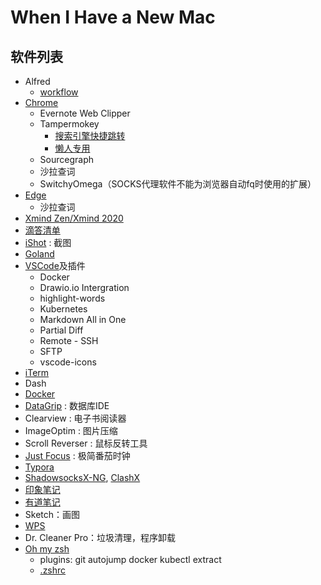 When I Have a New Mac
==============


## 软件列表

- Alfred
  - [workflow](./alfred-workflow)
- [Chrome](https://www.google.cn/chrome/)
  - Evernote Web Clipper
  - Tampermokey
    - [搜索引擎快捷跳转](https://greasyfork.org/zh-CN/scripts/27752-searchenginejump-%E6%90%9C%E7%B4%A2%E5%BC%95%E6%93%8E%E5%BF%AB%E6%8D%B7%E8%B7%B3%E8%BD%AC)
    - [懒人专用](https://greasyfork.org/zh-CN/scripts/370634-%E6%87%92%E4%BA%BA%E4%B8%93%E7%94%A8-%E5%85%A8%E7%BD%91vip%E8%A7%86%E9%A2%91%E5%85%8D%E8%B4%B9%E7%A0%B4%E8%A7%A3%E5%8E%BB%E5%B9%BF%E5%91%8A-%E5%85%A8%E7%BD%91%E9%9F%B3%E4%B9%90%E7%9B%B4%E6%8E%A5%E4%B8%8B%E8%BD%BD-%E7%99%BE%E5%BA%A6%E7%BD%91%E7%9B%98%E7%9B%B4%E6%8E%A5%E4%B8%8B%E8%BD%BD-%E7%9F%A5%E4%B9%8E%E8%A7%86%E9%A2%91%E4%B8%8B%E8%BD%BD%E7%AD%89%E5%A4%9A%E5%90%88%E4%B8%80%E7%89%88-%E9%95%BF%E6%9C%9F%E6%9B%B4%E6%96%B0-%E6%94%BE%E5%BF%83%E4%BD%BF%E7%94%A8)
  - Sourcegraph
  - 沙拉查词
  - SwitchyOmega（SOCKS代理软件不能为浏览器自动fq时使用的扩展）
- [Edge](https://www.microsoft.com/zh-cn/edge)
  - 沙拉查词
- [Xmind Zen/Xmind 2020](https://www.xmind.cn/xmind2020/)
- [滴答清单](https://apps.apple.com/cn/app/%E6%BB%B4%E7%AD%94%E6%B8%85%E5%8D%95-%E4%B8%93%E6%B3%A8%E6%97%B6%E9%97%B4%E7%AE%A1%E7%90%86%E5%92%8C%E6%97%A5%E5%8E%86%E6%8F%90%E9%86%92%E4%BA%8B%E9%A1%B9/id966085870?mt=12)
- [iShot](https://apps.apple.com/cn/app/ishot-%E6%88%AA%E5%9B%BE-%E5%BD%95%E5%B1%8F-2020%E5%85%A8%E6%96%B0%E9%AB%98%E5%BA%A6/id1485844094?mt=12) : 截图
- [Goland](https://www.jetbrains.com/go/download/#section=mac)
- [VSCode](https://code.visualstudio.com/Download)及插件
  - Docker
  - Drawio.io Intergration
  - highlight-words
  - Kubernetes
  - Markdown All in One
  - Partial Diff
  - Remote - SSH 
  - SFTP
  - vscode-icons
- [iTerm](https://iterm2.com/)
- Dash
- [Docker](https://www.docker.com/products/docker-desktop)
- [DataGrip](https://www.jetbrains.com/zh-cn/datagrip/) : 数据库IDE
- Clearview : 电子书阅读器 
- ImageOptim : 图片压缩
- Scroll Reverser : 鼠标反转工具
- [Just Focus](https://apps.apple.com/cn/app/just-focus/id1142151959?mt=12) : 极简番茄时钟
- [Typora](https://typora.io/)
- [ShadowsocksX-NG](https://github.com/shadowsocks/ShadowsocksX-NG), [ClashX](https://github.com/yichengchen/clashX)
- [印象笔记](https://apps.apple.com/cn/app/%E5%8D%B0%E8%B1%A1%E7%AC%94%E8%AE%B0/id1356055347?mt=12)
- [有道笔记](https://apps.apple.com/cn/app/%E6%9C%89%E9%81%93%E4%BA%91%E7%AC%94%E8%AE%B0/id1121484812?mt=12)
- Sketch：画图
- [WPS](https://apps.apple.com/cn/app/wps-office/id1443749478?mt=12)
- Dr. Cleaner Pro：垃圾清理，程序卸载
- [Oh my zsh](https://ohmyz.sh/)
  - plugins: git autojump docker kubectl extract 
  - [.zshrc](./zshrc)



